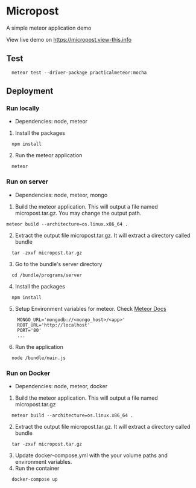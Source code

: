# Micropost
A simple meteor application demo

View live demo on https://micropost.view-this.info

## Test
```
  meteor test --driver-package practicalmeteor:mocha
```

## Deployment
### Run locally

* Dependencies: node, meteor

1. Install the packages
```
  npm install
```
2. Run the meteor application
```
  meteor
```


### Run on server

* Dependencies: node, meteor, mongo

1. Build the meteor application. This will output a file named micropost.tar.gz. You may change the output path. 
```
meteor build --architecture=os.linux.x86_64 .
```
2. Extract the output file micropost.tar.gz. It will extract a directory called bundle
```
  tar -zxvf micropost.tar.gz
```
3. Go to the bundle's server directory
```
  cd /bundle/programs/server
```
4. Install the packages
```
  npm install
```
5. Setup Environment variables for meteor. Check [Meteor Docs](https://docs.meteor.com/environment-variables.html)
```
    MONGO_URL='mongodb://<mongo_host>/<app>'
    ROOT_URL='http://localhost'
    PORT='80'
    ...
```
6. Run the application
```
  node /bundle/main.js
```


### Run on Docker

* Dependencies: node, meteor, docker

1. Build the meteor application. This will output a file named micropost.tar.gz
```
  meteor build --architecture=os.linux.x86_64 .
```
2. Extract the output file micropost.tar.gz. It will extract a directory called bundle
```
  tar -zxvf micropost.tar.gz
```
3. Update docker-compose.yml with the your volume paths and environment variables.
4. Run the container
```
  docker-compose up
```



